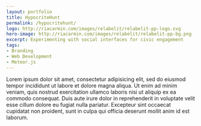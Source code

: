 ```yaml
---
layout: portfolio
title: HypocriteHunt
permalink: /hypocritehunt/
logo: http://riacarmin.com/images/relabelit/relabelit-pp-logo.svg
hero-image: http://riacarmin.com/images/relabelit/relabelit-pp-bg.png
excerpt: Experimenting with social interfaces for civic engagement
tags:
- Branding
- Web Development
- Meteor.js
---
```

Lorem ipsum dolor sit amet, consectetur adipisicing elit, sed do eiusmod
tempor incididunt ut labore et dolore magna aliqua. Ut enim ad minim veniam,
quis nostrud exercitation ullamco laboris nisi ut aliquip ex ea commodo
consequat. Duis aute irure dolor in reprehenderit in voluptate velit esse
cillum dolore eu fugiat nulla pariatur. Excepteur sint occaecat cupidatat non
proident, sunt in culpa qui officia deserunt mollit anim id est laborum.